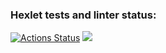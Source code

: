 ### Hexlet tests and linter status:
[![Actions Status](https://github.com/sad-x/backend-project-lvl2/workflows/hexlet-check/badge.svg)](https://github.com/sad-x/backend-project-lvl2/actions)
<a href="https://codeclimate.com/github/codeclimate/codeclimate/maintainability"><img src="https://api.codeclimate.com/v1/badges/a99a88d28ad37a79dbf6/maintainability" /></a>
